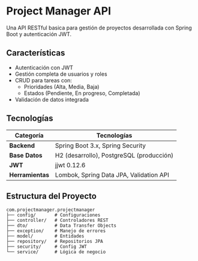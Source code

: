 # Project Manager API

Una API RESTful basica para gestión de proyectos desarrollada con Spring Boot y autenticación JWT.


##  Características
-  Autenticación con JWT 
-  Gestión completa de usuarios y roles
-  CRUD para tareas con:
    - Prioridades (Alta, Media, Baja)
    - Estados (Pendiente, En progreso, Completada)
-  Validación de datos integrada

## Tecnologías
| Categoría       | Tecnologías                                                                 |
|-----------------|----------------------------------------------------------------------------|
| **Backend**     | Spring Boot 3.x, Spring Security                                           |
| **Base Datos**  | H2 (desarrollo), PostgreSQL (producción)                                   |
| **JWT**         | jjwt 0.12.6                                                                |
| **Herramientas**| Lombok, Spring Data JPA, Validation API                                    |

##  Estructura del Proyecto
```plaintext
com.projectmanager.projectmanager
├── config/       # Configuraciones
├── controller/   # Controladores REST
├── dto/          # Data Transfer Objects
├── exception/    # Manejo de errores
├── model/        # Entidades
├── repository/   # Repositorios JPA
├── security/     # Config JWT
└── service/      # Lógica de negocio
